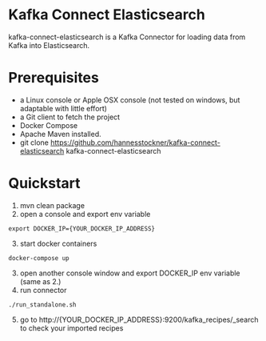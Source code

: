 # Kafka Connect Elasticsearch

kafka-connect-elasticsearch is a Kafka Connector for loading data from Kafka into Elasticsearch.

# Prerequisites

- a Linux console or Apple OSX console (not tested on windows, but adaptable with little effort)
- a Git client to fetch the project
- Docker Compose
- Apache Maven installed.
- git clone https://github.com/hannesstockner/kafka-connect-elasticsearch kafka-connect-elasticsearch

# Quickstart

1. mvn clean package
2. open a console and export env variable
```
export DOCKER_IP={YOUR_DOCKER_IP_ADDRESS}
```
3. start docker containers
```
docker-compose up
```
3. open another console window and export DOCKER_IP env variable (same as 2.)
4. run connector
```
./run_standalone.sh
```
5. go to http://{YOUR_DOCKER_IP_ADDRESS}:9200/kafka_recipes/_search to check your imported recipes

